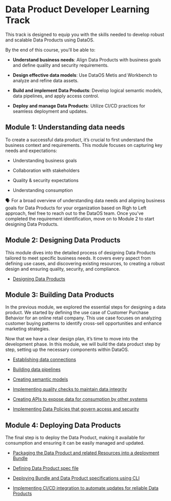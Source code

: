 # Data Product Developer Learning Track

This track is designed to equip you with the skills needed to develop robust and scalable Data Products using DataOS. 

By the end of this course, you'll be able to:

- **Understand business needs**: Align Data Products with business goals and define quality and security requirements.

- **Design effective data models**: Use DataOS Metis and Workbench to analyze and refine data assets.

- **Build and implement Data Products**: Develop logical semantic models, data pipelines, and apply access control.

- **Deploy and manage Data Products**: Utilize CI/CD practices for seamless deployment and updates.

## Module 1: Understanding data needs

To create a successful data product, it’s crucial to first understand the business context and requirements. This module focuses on capturing key needs and expectations:

<div class= "grid cards" markdown>

- Understanding business goals

- Collaboration with stakeholders

- Quality & security expectations

- Understanding consumption

</div>

<aside class= "callout">
🗣 For a broad overview of understanding data needs and aligning business goals for Data Products for your organization based on Righ to Left approach, feel free to reach out to the DataOS team. Once you've completed the requirement identification, move on to Module 2 to start designing Data Products.
</aside>

## Module 2: Designing Data Products

This module dives into the detailed process of designing Data Products tailored to meet specific business needs. It covers every aspect from defining use cases, and discovering existing resources, to creating a robust design and ensuring quality, security, and compliance.

<div class= "grid cards" markdown>

- [Designing Data Products](/learn/dp_developer_learn_track/design_dp/)  

</div>

## Module 3: Building Data Products

In the previous module, we explored the essential steps for designing a data product. We started by defining the use case of Customer Purchase Behavior for an online retail company. This use case focuses on analyzing customer buying patterns to identify cross-sell opportunities and enhance marketing strategies.

Now that we have a clear design plan, it’s time to move into the development phase. In this module, we will build the data product step by step, setting up the necessary components within DataOS.

<div class= "grid cards" markdown>

- [Establishing data connections](/learn/dp_developer_learn_track/data_source_connectivity/)

- [Building data pipelines](/learn/dp_developer_learn_track/build_pipeline/)

- [Creating semantic models](/learn/dp_developer_learn_track/create_semantic_model/)

- [Implementing quality checks to maintain data integrity](/learn/dp_developer_learn_track/quality_check/)

- [Creating APIs to expose data for consumption by other systems](/learn/dp_developer_learn_track/data_api/)

- [Implementing Data Policies that govern access and security](/learn/dp_developer_learn_track/data_policy/)

</div>

## Module 4: Deploying Data Products

The final step is to deploy the Data Product, making it available for consumption and ensuring it can be easily managed and updated.

<div class= "grid cards" markdown>

- [Packaging the Data Product and related Resources into a deployment Bundle](/learn/dp_developer_learn_track/create_bundle/)
 
- [Defining Data Product spec file](/learn/dp_developer_learn_track/create_dp_spec/)

- [Deploying Bundle and Data Product specifications using CLI](/learn/dp_developer_learn_track/deploy_dp_cli/)

- [Implementing CI/CD integration to automate updates for reliable Data Products](/learn/dp_developer_learn_track/ci_cd/)

</div>